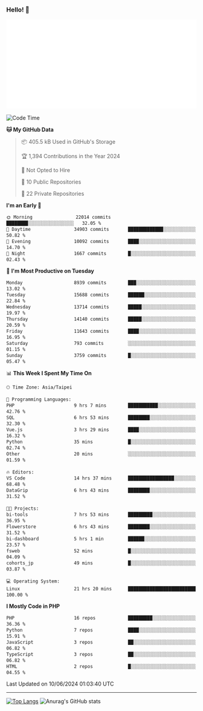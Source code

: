 ### Hello! 👋

![Metrics](/metrics.classic.svg)

<!--START_SECTION:waka-->
![Code Time](http://img.shields.io/badge/Code%20Time-1%2C507%20hrs%2036%20mins-blue)

**🐱 My GitHub Data** 

> 📦 405.5 kB Used in GitHub's Storage 
 > 
> 🏆 1,394 Contributions in the Year 2024
 > 
> 🚫 Not Opted to Hire
 > 
> 📜 10 Public Repositories 
 > 
> 🔑 22 Private Repositories 
 > 
**I'm an Early 🐤** 

```text
🌞 Morning                22014 commits       ████████░░░░░░░░░░░░░░░░░   32.05 % 
🌆 Daytime                34903 commits       █████████████░░░░░░░░░░░░   50.82 % 
🌃 Evening                10092 commits       ████░░░░░░░░░░░░░░░░░░░░░   14.70 % 
🌙 Night                  1667 commits        █░░░░░░░░░░░░░░░░░░░░░░░░   02.43 % 
```
📅 **I'm Most Productive on Tuesday** 

```text
Monday                   8939 commits        ███░░░░░░░░░░░░░░░░░░░░░░   13.02 % 
Tuesday                  15688 commits       ██████░░░░░░░░░░░░░░░░░░░   22.84 % 
Wednesday                13714 commits       █████░░░░░░░░░░░░░░░░░░░░   19.97 % 
Thursday                 14140 commits       █████░░░░░░░░░░░░░░░░░░░░   20.59 % 
Friday                   11643 commits       ████░░░░░░░░░░░░░░░░░░░░░   16.95 % 
Saturday                 793 commits         ░░░░░░░░░░░░░░░░░░░░░░░░░   01.15 % 
Sunday                   3759 commits        █░░░░░░░░░░░░░░░░░░░░░░░░   05.47 % 
```


📊 **This Week I Spent My Time On** 

```text
🕑︎ Time Zone: Asia/Taipei

💬 Programming Languages: 
PHP                      9 hrs 7 mins        ███████████░░░░░░░░░░░░░░   42.76 % 
SQL                      6 hrs 53 mins       ████████░░░░░░░░░░░░░░░░░   32.30 % 
Vue.js                   3 hrs 29 mins       ████░░░░░░░░░░░░░░░░░░░░░   16.32 % 
Python                   35 mins             █░░░░░░░░░░░░░░░░░░░░░░░░   02.74 % 
Other                    20 mins             ░░░░░░░░░░░░░░░░░░░░░░░░░   01.59 % 

🔥 Editors: 
VS Code                  14 hrs 37 mins      █████████████████░░░░░░░░   68.48 % 
DataGrip                 6 hrs 43 mins       ████████░░░░░░░░░░░░░░░░░   31.52 % 

🐱‍💻 Projects: 
bi-tools                 7 hrs 53 mins       █████████░░░░░░░░░░░░░░░░   36.95 % 
Flowerstore              6 hrs 43 mins       ████████░░░░░░░░░░░░░░░░░   31.52 % 
bi-dashboard             5 hrs 1 min         ██████░░░░░░░░░░░░░░░░░░░   23.57 % 
fsweb                    52 mins             █░░░░░░░░░░░░░░░░░░░░░░░░   04.09 % 
cohorts_jp               49 mins             █░░░░░░░░░░░░░░░░░░░░░░░░   03.87 % 

💻 Operating System: 
Linux                    21 hrs 20 mins      █████████████████████████   100.00 % 
```

**I Mostly Code in PHP** 

```text
PHP                      16 repos            █████████░░░░░░░░░░░░░░░░   36.36 % 
Python                   7 repos             ████░░░░░░░░░░░░░░░░░░░░░   15.91 % 
JavaScript               3 repos             ██░░░░░░░░░░░░░░░░░░░░░░░   06.82 % 
TypeScript               3 repos             ██░░░░░░░░░░░░░░░░░░░░░░░   06.82 % 
HTML                     2 repos             █░░░░░░░░░░░░░░░░░░░░░░░░   04.55 % 
```




 Last Updated on 10/06/2024 01:03:40 UTC
<!--END_SECTION:waka-->

<hr>

<span style="display:inline-block">[![Top Langs](https://github-readme-stats.vercel.app/api/top-langs/?username=maureendadap&layout=compact&theme=transparent)](https://github.com/anuraghazra/github-readme-stats)</span>
<span style="display:inline-block">![Anurag's GitHub stats](https://github-readme-stats.vercel.app/api?username=maureendadap&show_icons=true&theme=transparent&count_private=true)</span>

<!--
**MaureenDadap/maureendadap** is a ✨ _special_ ✨ repository because its `README.md` (this file) appears on your GitHub profile.

Here are some ideas to get you started:

- 🔭 I’m currently working on ...
- 🌱 I’m currently learning ...
- 👯 I’m looking to collaborate on ...
- 🤔 I’m looking for help with ...
- 💬 Ask me about ...
- 📫 How to reach me: ...
- 😄 Pronouns: ...
- ⚡ Fun fact: ...
-->
